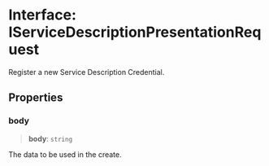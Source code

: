 # Interface: IServiceDescriptionPresentationRequest

Register a new Service Description Credential.

## Properties

### body

> **body**: `string`

The data to be used in the create.
